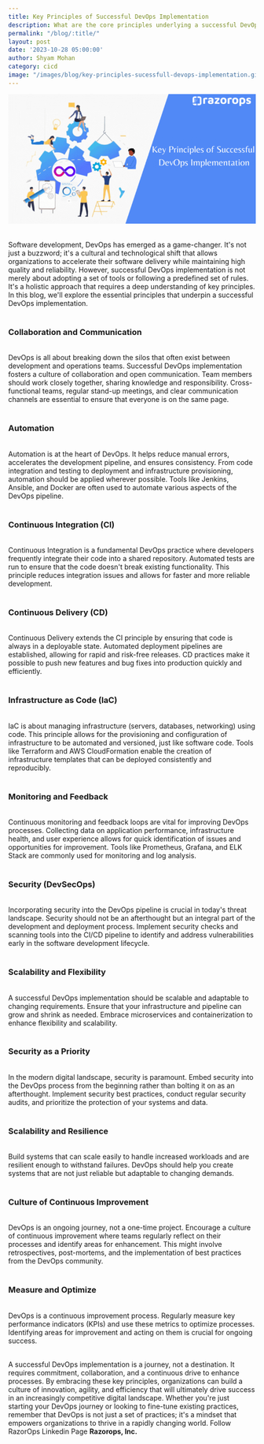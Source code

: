 ```yaml
---
title: Key Principles of Successful DevOps Implementation 
description: What are the core principles underlying a successful DevOps implementation, and how can organisations use these concepts to create long-term gains in both software development and IT operations?
permalink: "/blog/:title/"
layout: post
date: '2023-10-28 05:00:00'
author: Shyam Mohan
category: cicd
image: "/images/blog/key-principles-sucessfull-devops-implementation.gif"
---
```


![](/images/blog/key-principles-sucessfull-devops-implementation.gif)
<br>
<br>



Software development, DevOps has emerged as a game-changer. It's not just a buzzword; it's a cultural and technological shift that allows organizations to accelerate their software delivery while maintaining high quality and reliability. However, successful DevOps implementation is not merely about adopting a set of tools or following a predefined set of rules. It's a holistic approach that requires a deep understanding of key principles. In this blog, we'll explore the essential principles that underpin a successful DevOps implementation.
<br>
<br>

### **Collaboration and Communication**
<br>
DevOps is all about breaking down the silos that often exist between development and operations teams. Successful DevOps implementation fosters a culture of collaboration and open communication. Team members should work closely together, sharing knowledge and responsibility. Cross-functional teams, regular stand-up meetings, and clear communication channels are essential to ensure that everyone is on the same page.
<br>
<br>

### **Automation**
<br>
Automation is at the heart of DevOps. It helps reduce manual errors, accelerates the development pipeline, and ensures consistency. From code integration and testing to deployment and infrastructure provisioning, automation should be applied wherever possible. Tools like Jenkins, Ansible, and Docker are often used to automate various aspects of the DevOps pipeline.
<br>
<br>

### **Continuous Integration (CI)**
<br>
Continuous Integration is a fundamental DevOps practice where developers frequently integrate their code into a shared repository. Automated tests are run to ensure that the code doesn't break existing functionality. This principle reduces integration issues and allows for faster and more reliable development.
<br>
<br>

### **Continuous Delivery (CD)**
<br>
Continuous Delivery extends the CI principle by ensuring that code is always in a deployable state. Automated deployment pipelines are established, allowing for rapid and risk-free releases. CD practices make it possible to push new features and bug fixes into production quickly and efficiently.
<br>
<br>

### **Infrastructure as Code (IaC)**
<br>
IaC is about managing infrastructure (servers, databases, networking) using code. This principle allows for the provisioning and configuration of infrastructure to be automated and versioned, just like software code. Tools like Terraform and AWS CloudFormation enable the creation of infrastructure templates that can be deployed consistently and reproducibly.
<br>
<br>

### **Monitoring and Feedback**
<br>
Continuous monitoring and feedback loops are vital for improving DevOps processes. Collecting data on application performance, infrastructure health, and user experience allows for quick identification of issues and opportunities for improvement. Tools like Prometheus, Grafana, and ELK Stack are commonly used for monitoring and log analysis.
<br>
<br>

### **Security (DevSecOps)**
<br>
Incorporating security into the DevOps pipeline is crucial in today's threat landscape. Security should not be an afterthought but an integral part of the development and deployment process. Implement security checks and scanning tools into the CI/CD pipeline to identify and address vulnerabilities early in the software development lifecycle.
<br>
<br>

### **Scalability and Flexibility**
<br>
A successful DevOps implementation should be scalable and adaptable to changing requirements. Ensure that your infrastructure and pipeline can grow and shrink as needed. Embrace microservices and containerization to enhance flexibility and scalability.
<br>
<br>

### **Security as a Priority**
<br>
In the modern digital landscape, security is paramount. Embed security into the DevOps process from the beginning rather than bolting it on as an afterthought. Implement security best practices, conduct regular security audits, and prioritize the protection of your systems and data.
<br>
<br>

### **Scalability and Resilience**
<br>
Build systems that can scale easily to handle increased workloads and are resilient enough to withstand failures. DevOps should help you create systems that are not just reliable but adaptable to changing demands.
<br>
<br>

### **Culture of Continuous Improvement**
<br>
DevOps is an ongoing journey, not a one-time project. Encourage a culture of continuous improvement where teams regularly reflect on their processes and identify areas for enhancement. This might involve retrospectives, post-mortems, and the implementation of best practices from the DevOps community.
<br>
<br>

### **Measure and Optimize**
<br>
DevOps is a continuous improvement process. Regularly measure key performance indicators (KPIs) and use these metrics to optimize processes. Identifying areas for improvement and acting on them is crucial for ongoing success.
<br>
<br>

A successful DevOps implementation is a journey, not a destination. It requires commitment, collaboration, and a continuous drive to enhance processes. By embracing these key principles, organizations can build a culture of innovation, agility, and efficiency that will ultimately drive success in an increasingly competitive digital landscape. Whether you're just starting your DevOps journey or looking to fine-tune existing practices, remember that DevOps is not just a set of practices; it's a mindset that empowers organizations to thrive in a rapidly changing world. Follow RazorOps Linkedin Page <a href="https://www.linkedin.com/company/razorops/" target=_blank style="text-decoration: none"> <b>Razorops, Inc.</b></a>
